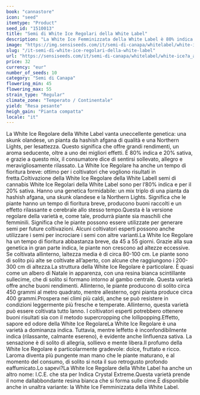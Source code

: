 ```yaml
---
book: "cannastore"
icon: "seed"
itemtype: "Product"
seed_id: "1510013"
title: "Semi di White Ice Regolari della White Label"
description: "La White Ice Femminizzata della White Label è 80% indica. È una pianta bassa, produce un profumo legnoso e oleoso. L’effetto è potente e rilassante."
image: "https://img.sensiseeds.com/it/semi-di-canapa/whitelabel/white-ice-image.png"
slug: "/it-semi-di-white-ice-regolari-della-white-label"
url: "https://sensiseeds.com/it/semi-di-canapa/whitelabel/white-ice?a_aid=cannastore"
price: 32
currency: "eur"
number_of_seeds: 10
category: "Semi di Canapa"
flowering_min: 45
flowering_max: 55
strain_type: "Regular"
climate_zone: "Temperato / Continentale"
yield: "Resa pesante"
heigh_gain: "Pianta compatta"
locale: "it"
---
```

La White Ice Regolare della White Label vanta uneccellente genetica: una skunk olandese, un pianta da hashish afgana di qualità e una Northern Lights, per lesattezza. Questo significa che offre grandi rendimenti, un aroma seducente, oltre a uno dei migliori effetti. È 80% indica e 20% sativa, e grazie a questo mix, il consumatore dice di sentirsi sollevato, allegro e meravigliosamente rilassato. La White Ice Regolare ha anche un tempo di fioritura breve: ottimo per i coltivatori che vogliono risultati in fretta.Coltivazione della White Ice Regolare della White LabelI semi di cannabis White Ice Regolari della White Label sono per l’80% indica e per il 20% sativa. Hanno una genetica formidabile: un mix triplo di una pianta da hashish afgana, una skunk olandese e la Northern Lights. Significa che le piante hanno un tempo di fioritura breve, producono buoni raccolti e un effetto rilassante e cerebrale allo stesso tempo.Questa è la versione regolare della varietà e, come tale, produrrà piante sia maschili che femminili. Significa che le piante possono essere utilizzate per generare semi per future coltivazioni. Alcuni coltivatori esperti possono anche utilizzare i semi per incrociare i semi con altre varianti.La White Ice Regolare ha un tempo di fioritura abbastanza breve, da 45 a 55 giorni. Grazie alla sua genetica in gran parte indica, le piante non crescono ad altezze eccessive. Se coltivata allinterno, laltezza media è di circa 80-100 cm. Le piante sono di solito più alte se coltivate all’aperto, con alcune che raggiungono i 200-300 cm di altezza.La struttura della White Ice Regolare è particolare. È quasi come un albero di Natale in apparenza, con una resina bianca scintillante sullecime, che di solito si formano intorno al gambo centrale. Questa varietà offre anche buoni rendimenti. Allinterno, le piante producono di solito circa 450 grammi al metro quadrato, mentre allesterno, ogni pianta produce circa 400 grammi.Prospera nei climi più caldi, anche se può resistere in condizioni leggermente più fresche e temperate. Allinterno, questa varietà può essere coltivata tutto lanno. I coltivatori esperti potrebbero ottenere buoni risultati sia con il metodo supercropping che lollipopping.Effetto, sapore ed odore della White Ice RegolareLa White Ice Regolare è una varietà a dominanza indica. Tuttavia, mentre leffetto è inconfondibilmente indica (rilassante, calmante esereno), è evidente anche linfluenza sativa. La sensazione è di solito di allegria, sollievo e mente libera.Il profumo della White Ice Regolare è particolarmente gradevole: dolce, fruttato e ricco. Laroma diventa più pungente man mano che le piante maturano, e al momento del consumo, di solito si nota il suo retrogusto profondo eaffumicato.Lo sapevi?La White Ice Regolare della White Label ha anche un altro nome: I.C.E. che sta per Indica Crystal Extreme.Questa varietà prende il nome dallabbondante resina bianca che si forma sulle cime.È disponibile anche in unaltra variante: la White Ice Femminizzata della White Label.
